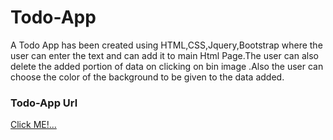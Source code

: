 # Todo-App
 A Todo App has been created using HTML,CSS,Jquery,Bootstrap where the user can enter the text and can add it to main Html Page.The user can also delete the added portion of data on clicking on bin image .Also the user can choose the color of the background to be given to the data added.
### Todo-App Url
[Click ME!...](https://manik410.github.io/Todo-App/index)
